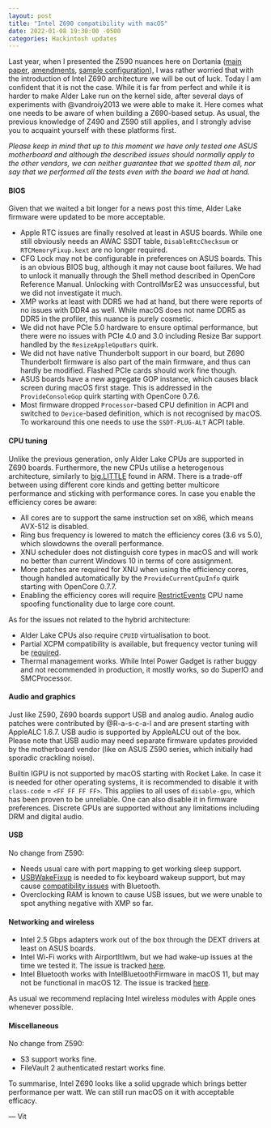 ```yaml
---
layout: post
title: "Intel Z690 compatibility with macOS"
date: 2022-01-08 19:30:00 -0500
categories: Hackintosh updates
---
```

Last year, when I presented the Z590 nuances here on Dortania ([main paper](https://dortania.github.io/hackintosh/updates/2021/04/24/rocket-lake.html), [amendments](https://dortania.github.io/hackintosh/updates/2021/06/07/acidanthera-june.html), [sample configuration](https://github.com/dortania/bugtracker/issues/221)), I was rather worried that with the introduction of Intel Z690 architecture we will be out of luck. Today I am confident that it is not the case. While it is far from perfect and while it is harder to make Alder Lake run on the kernel side, after several days of experiments with @vandroiy2013 we were able to make it. Here comes what one needs to be aware of when building a Z690-based setup. As usual, the previous knowledge of Z490 and Z590 still applies, and I strongly advise you to acquaint yourself with these platforms first.

_Please keep in mind that up to this moment we have only tested one ASUS motherboard and although the described issues should normally apply to the other vendors, we can neither guarantee that we spotted them all, nor say that we performed all the tests even with the board we had at hand._

#### BIOS

Given that we waited a bit longer for a news post this time, Alder Lake firmware were updated to be more acceptable.

- Apple RTC issues are finally resolved at least in ASUS boards. While one still obviously needs an AWAC SSDT table, `DisableRtcChecksum` or `RTCMemoryFixup.kext` are no longer required.
- CFG Lock may not be configurable in preferences on ASUS boards. This is an obvious BIOS bug, although it may not cause boot failures. We had to unlock it manually through the Shell method described in OpenCore Reference Manual. Unlocking with ControlMsrE2 was unsuccessful, but we did not investigate it much.
- XMP works at least with DDR5 we had at hand, but there were reports of no issues with DDR4 as well. While macOS does not name DDR5 as DDR5 in the profiler, this nuance is purely cosmetic.
- We did not have PCIe 5.0 hardware to ensure optimal performance, but there were no issues with PCIe 4.0 and 3.0 including Resize Bar support handled by the `ResizeAppleGpuBars` quirk.
- We did not have native Thunderbolt support in our board, but Z690 Thunderbolt firmware is also part of the main firmware, and thus can hardly be modified. Flashed PCIe cards should work fine though.
- ASUS boards have a new aggregate GOP instance, which causes black screen during macOS first stage. This is addressed in the `ProvideConsoleGop` quirk starting with OpenCore 0.7.6.
- Most firmware dropped `Processor`-based CPU definition in ACPI and switched to `Device`-based definition, which is not recognised by macOS. To workaround this one needs to use the `SSDT-PLUG-ALT` ACPI table.

#### CPU tuning

Unlike the previous generation, only Alder Lake CPUs are supported in Z690 boards. Furthermore, the new CPUs utilise a heterogenous architecture, similarly to [big.LITTLE](https://en.wikipedia.org/wiki/ARM_big.LITTLE) found in ARM. There is a trade-off between using different core kinds and getting better multicore performance and sticking with performance cores. In case you enable the efficiency cores be aware: 
- All cores are to support the same instruction set on x86, which means AVX-512 is disabled.
- Ring bus frequency is lowered to match the efficiency cores (3.6 vs 5.0), which slowdowns the overall performance.
- XNU scheduler does not distinguish core types in macOS and will work no better than current Windows 10 in terms of core assignment.
- More patches are required for XNU when using the efficiency cores, though handled automatically by the `ProvideCurrentCpuInfo` quirk starting with OpenCore 0.7.7.
- Enabling the efficiency cores will require [RestrictEvents](https://github.com/acidanthera/RestrictEvents) CPU name spoofing functionality due to large core count.

As for the issues not related to the hybrid architecture:

- Alder Lake CPUs also require `CPUID` virtualisation to boot.
- Partial XCPM compatibility is available, but frequency vector tuning will be [required](https://github.com/dortania/bugtracker/issues/190).
- Thermal management works. While Intel Power Gadget is rather buggy and not recommended in production, it mostly works, so do SuperIO and SMCProcessor.

#### Audio and graphics

Just like Z590, Z690 boards support USB and analog audio. Analog audio patches were contributed by @R-a-s-c-a-l and are present starting with AppleALC 1.6.7. USB audio is supported by AppleALCU out of the box. Please note that USB audio may need separate firmware updates provided by the motherboard vendor (like on ASUS Z590 series, which initially had sporadic crackling noise).

Builtin IGPU is not supported by macOS starting with Rocket Lake. In case it is needed for other operating systems, it is recommended to disable it with `class-code` = `<FF FF FF FF>`. This applies to all uses of `disable-gpu`, which has been proven to be unreliable. One can also disable it in firmware preferences. Discrete GPUs are supported without any limitations including DRM and digital audio.

#### USB

No change from Z590:

- Needs usual care with port mapping to get working sleep support.
- [USBWakeFixup](https://github.com/osy/USBWakeFixup) is needed to fix keyboard wakeup support, but may cause [compatibility issues](https://github.com/osy/USBWakeFixup/issues/14) with Bluetooth.
- Overclocking RAM is known to cause USB issues, but we were unable to spot anything negative with XMP so far.

#### Networking and wireless

- Intel 2.5 Gbps adapters work out of the box through the DEXT drivers at least on ASUS boards.
- Intel Wi-Fi works with AirportItlwm, but we had wake-up issues at the time we tested it. The issue is tracked [here](https://github.com/OpenIntelWireless/itlwm/issues/519).
- Intel Bluetooth works with IntelBluetoothFirmware in macOS 11, but may not be functional in macOS 12. The issue is tracked [here](https://github.com/OpenIntelWireless/IntelBluetoothFirmware/issues/369).

As usual we recommend replacing Intel wireless modules with Apple ones whenever possible.

#### Miscellaneous 

No change from Z590:

- S3 support works fine.
- FileVault 2 authenticated restart works fine.

To summarise, Intel Z690 looks like a solid upgrade which brings better performance per watt. We can still run macOS on it with acceptable efficacy.

— Vit
